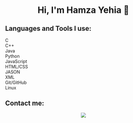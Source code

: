 <h1 align="center">Hi, I'm Hamza Yehia 👋</h1>
<h2> Languages and Tools I use: </h2>
C <br>
C++ <br>
Java <br>
Python <br>
JavaScript <br>
HTML/CSS <br>
JASON <br>
XML <br>
Git/GitHub <br>
Linux <br>

<h2> Contact me: </h2>
<p align="center">
    <a href="https://www.linkedin.com/in/hamzayehia/"><img src="https://img.shields.io/badge/linkedin-%230177B5?style=flat&logo=linkedin&logoColor=white"/></a>
  </p>
  
